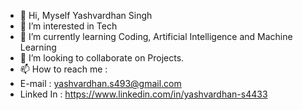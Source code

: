 - 👋 Hi, Myself Yashvardhan Singh
- 👀 I’m interested in Tech
- 🌱 I’m currently learning Coding, Artificial Intelligence and Machine Learning
- 💞️ I’m looking to collaborate on Projects.
- 📫 How to reach me :
-   E-mail : yashvardhan.s493@gmail.com
-   Linked In : https://www.linkedin.com/in/yashvardhan-s4433

<!---
yashvardhan-singh9/yashvardhan-singh9 is a ✨ special ✨ repository because its `README.md` (this file) appears on your GitHub profile.
You can click the Preview link to take a look at your changes.
--->
